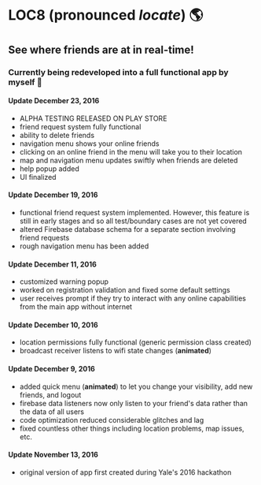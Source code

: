 # LOC8 (pronounced *locate*) :earth_americas:

## See where friends are at in real-time!
### Currently being redeveloped into a full functional app by myself :raised_hands:

#### Update December 23, 2016
- ALPHA TESTING RELEASED ON PLAY STORE
- friend request system fully functional
- ability to delete friends
- navigation menu shows your online friends
- clicking on an online friend in the menu will take you to their location
- map and navigation menu updates swiftly when friends are deleted
- help popup added
- UI finalized

#### Update December 19, 2016
- functional friend request system implemented. However, this feature is still in early stages and so all test/boundary cases are not yet covered
- altered Firebase database schema for a separate section involving friend requests
- rough navigation menu has been added

#### Update December 11, 2016
- customized warning popup
- worked on registration validation and fixed some default settings
- user receives prompt if they try to interact with any online capabilities from the main app without internet

#### Update December 10, 2016
- location permissions fully functional (generic permission class created)
- broadcast receiver listens to wifi state changes (**animated**)

#### Update December 9, 2016
- added quick menu (**animated**) to let you change your visibility, add new friends, and logout
- firebase data listeners now only listen to your friend's data rather than the data of all users
- code optimization reduced considerable glitches and lag
- fixed countless other things including location problems, map issues, etc.

#### Update November 13, 2016
- original version of app first created during Yale's 2016 hackathon
